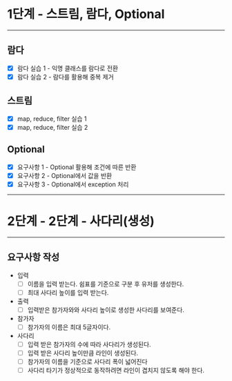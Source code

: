 1단계 - 스트림, 람다, Optional
=========================================================
---------------------------------------------------------

람다
---------------------------------------------------------
- [x] 람다 실습 1 - 익명 클래스를 람다로 전환
- [x] 람다 실습 2 - 람다를 활용해 중복 제거

스트림
---------------------------------------------------------
- [x] map, reduce, filter 실습 1
- [x] map, reduce, filter 실습 2

Optional
---------------------------------------------------------
- [x] 요구사항 1 - Optional 활용해 조건에 따른 반환
- [x] 요구사항 2 - Optional에서 값을 반환
- [x] 요구사항 3 - Optional에서 exception 처리
---------------------------------------------------------

2단계 - 2단계 - 사다리(생성)
=========================================================
---------------------------------------------------------

요구사항 작성
---------------------------------------------------------

- 입력
  - [ ] 이름을 입력 받는다. 쉼표를 기준으로 구분 후 유저를 생성한다.
  - [ ] 최대 사다리 높이를 입력 받는다.
- 출력
  - [ ] 입력받은 참가자와와 사다리 높이로 생성한 사다리를 보여준다.

- 참가자
  - [ ] 참가자의 이름은 최대 5글자이다.
- 사다리
  - [ ] 입력 받은 참가자의 수에 따라 사다리가 생성된다.
  - [ ] 입력 받은 사다리 높이만큼 라인이 생성된다.
  - [ ] 참가자의 이름을 기준으로 사다리 폭이 넓어진다
  - [ ] 사다리 타기가 정상적으로 동작하려면 라인이 겹치지 않도록 해야 한다.
